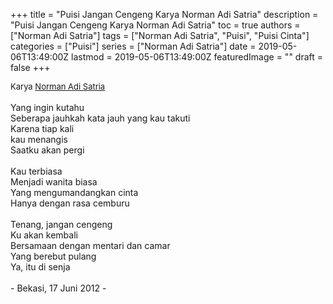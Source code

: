 +++
title = "Puisi Jangan Cengeng Karya Norman Adi Satria"
description = "Puisi Jangan Cengeng Karya Norman Adi Satria"
toc = true
authors = ["Norman Adi Satria"]
tags = ["Norman Adi Satria", "Puisi", "Puisi Cinta"]
categories = ["Puisi"]
series = ["Norman Adi Satria"]
date = 2019-05-06T13:49:00Z
lastmod = 2019-05-06T13:49:00Z
featuredImage = ""
draft = false
+++

<div style="text-align: justify;">
<div style="font-size: small;">Karya <a href="/authors/norman-adi-satria/" target="_blank">Norman Adi Satria</a></div><br />
Yang ingin kutahu<br />Seberapa jauhkah kata jauh yang kau takuti<br />Karena tiap kali<br />kau menangis<br />Saatku akan pergi<br /><br />Kau terbiasa<br />Menjadi wanita biasa<br />Yang mengumandangkan cinta<br />Hanya dengan rasa cemburu<br /><br />Tenang, jangan cengeng<br />Ku akan kembali<br />Bersamaan dengan mentari dan camar<br />Yang berebut pulang<br />Ya, itu di senja<br /><br />- Bekasi, 17 Juni 2012 -</div>
